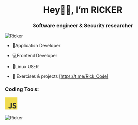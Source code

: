 <h1 align="center">Hey👋🏻, I’m RICKER</h1>
<h3 align="center">Software engineer & Security researcher</h3>
<p align="left">
<img src="https://github-profile-trophy.vercel.app/?username=drary00&theme=radical" alt="Ricker">
</p>

- 📱Application Developer

- 💻Frontend Developer

- 🐧Linux USER

- 📩 Exercises & projects [https://t.me/Rick_Code]

<h3>Coding Tools:</h3>
<p align="left">
<a href="https://www.javascript.com/" target="_blank" rel="noreferrer">
<img src="https://raw.githubusercontent.com/devicons/devicon/master/icons/javascript/javascript-original.svg" alt="Javascript" width="40" height="40">
</p>
<p>
<img align="left" src="https://github-readme-stats.vercel.app/api?username=DrAry00&show_icons=true&theme=dark" alt="Ricker">
</p>
